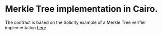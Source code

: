 # Merkle Tree implementation in Cairo.

The contract is based on the Solidity example of a Merkle Tree verifier implementation [here](https://solidity-by-example.org/app/merkle-tree/)